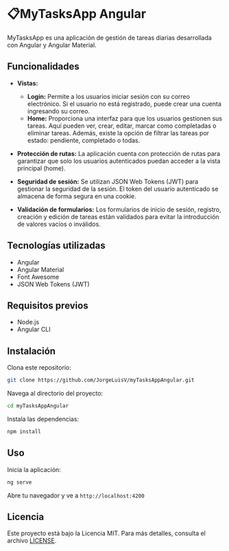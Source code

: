 # 📋MyTasksApp Angular

MyTasksApp es una aplicación de gestión de tareas diarias desarrollada con Angular y Angular Material.

## Funcionalidades

- **Vistas:**

  - **Login:** Permite a los usuarios iniciar sesión con su correo electrónico. Si el usuario no está registrado, puede crear una cuenta ingresando su correo.
  - **Home:** Proporciona una interfaz para que los usuarios gestionen sus tareas. Aquí pueden ver, crear, editar, marcar como completadas o eliminar tareas. Además, existe la opción de filtrar las tareas por estado: pendiente, completado o todas.

- **Protección de rutas:** La aplicación cuenta con protección de rutas para garantizar que solo los usuarios autenticados puedan acceder a la vista principal (home).

- **Seguridad de sesión:** Se utilizan JSON Web Tokens (JWT) para gestionar la seguridad de la sesión. El token del usuario autenticado se almacena de forma segura en una cookie.

- **Validación de formularios:** Los formularios de inicio de sesión, registro, creación y edición de tareas están validados para evitar la introducción de valores vacíos o inválidos.

## Tecnologías utilizadas

- Angular
- Angular Material
- Font Awesome
- JSON Web Tokens (JWT)

## Requisitos previos

- Node.js
- Angular CLI

## Instalación

Clona este repositorio:

```bash
git clone https://github.com/JorgeLuisV/myTasksAppAngular.git
```

Navega al directorio del proyecto:

```bash
cd myTasksAppAngular
```

Instala las dependencias:

```bash
npm install
```

## Uso

Inicia la aplicación:

```bash
ng serve
```

Abre tu navegador y ve a `http://localhost:4200`

## Licencia

Este proyecto está bajo la Licencia MIT. Para más detalles, consulta el archivo [LICENSE](LICENSE).
